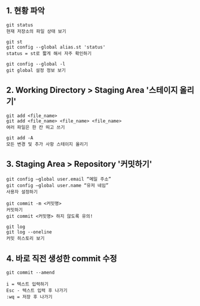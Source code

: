 ## 1. 현황 파악
    git status
    현재 저장소의 파일 상태 보기
    
    git st
    git config --global alias.st 'status'
    status = st로 짧게 해서 자주 확인하기
    
    git config --global -l
    git global 설정 정보 보기

## 2. Working Directory > Staging Area '스테이지 올리기'
    git add <file_name>
    git add <file_name> <file_name> <file_name>
    여러 파일은 한 칸 띄고 쓰기
    
    git add -A
    모든 변경 및 추가 사항 스테이지 올리기

## 3. Staging Area > Repository '커밋하기'
    git config –global user.email “메일 주소”
    git config –global user.name “유저 네임”
    사용자 설정하기

    git commit -m <커밋명>
    커밋하기
    git commit <커밋명> 하지 않도록 유의!
    
    git log
    git log --oneline
    커밋 히스토리 보기

## 4. 바로 직전 생성한 commit 수정
    git commit --amend
    
    i = 텍스트 입력하기
    Esc - 텍스트 입력 후 나가기
    :wq = 저장 후 나가기
